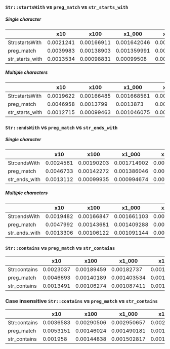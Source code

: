 ### `Str::startsWith` vs `preg_match` vs `str_starts_with`

##### Single character

|                 |       x10 |       x100 |      x1_000 |      x10_000 |      x100_000 |         x1_000_000 |
|-----------------|-----------|------------|-------------|--------------|---------------|--------------------|
| Str::startsWith | 0.0021241 | 0.00166911 | 0.001642046 | 0.0016399798 | 0.00165828434 | 0.0016348796339992 |
|      preg_match | 0.0039983 | 0.00138903 | 0.001359991 | 0.0013918692 | 0.00139036817 | 0.0013988709540005 |
| str_starts_with | 0.0013534 | 0.00098831 |  0.00099508 | 0.0010213107 | 0.00102663246 | 0.0010417773819997 |

##### Multiple characters

|                 |       x10 |       x100 |      x1_000 |      x10_000 |      x100_000 |         x1_000_000 |
|-----------------|-----------|------------|-------------|--------------|---------------|--------------------|
| Str::startsWith | 0.0019622 | 0.00166485 | 0.001668561 | 0.0017317976 | 0.00170732814 | 0.0017388685139992 |
|      preg_match | 0.0046958 |  0.0013799 |   0.0013873 | 0.0013749642 | 0.00140772823 | 0.0013945745520005 |
| str_starts_with | 0.0012715 | 0.00099463 | 0.001046075 |   0.00102607 |  0.0010635337 | 0.0010629139079997 |


### `Str::endsWith` vs `preg_match` vs `str_ends_with`

##### Single character

|               |       x10 |       x100 |      x1_000 |      x10_000 |      x100_000 |         x1_000_000 |
|---------------|-----------|------------|-------------|--------------|---------------|--------------------|
| Str::endsWith | 0.0024561 | 0.00190203 | 0.001714902 | 0.0017067036 | 0.00171911167 | 0.0016987282409992 |
|    preg_match | 0.0046733 | 0.00142272 | 0.001386046 | 0.0014287932 | 0.00145006377 | 0.0014515480600005 |
| str_ends_with | 0.0013112 | 0.00099935 | 0.000994674 | 0.0010140036 | 0.00100748115 | 0.0010328349029996 |

##### Multiple characters

|               |       x10 |       x100 |      x1_000 |      x10_000 |      x100_000 |         x1_000_000 |
|---------------|-----------|------------|-------------|--------------|---------------|--------------------|
| Str::endsWith | 0.0019482 | 0.00166847 | 0.001661103 | 0.0017266701 | 0.00174581369 | 0.0017830723869993 |
|    preg_match | 0.0047992 | 0.00143681 | 0.001409288 | 0.0014238018 | 0.00144726068 | 0.0014801550440006 |
| str_ends_with | 0.0013306 | 0.00106122 | 0.001091144 | 0.0011220211 |  0.0011186891 | 0.0011208180729999 |


### `Str::contains` vs `preg_match` vs `str_contains`

|               |       x10 |       x100 |      x1_000 |      x10_000 |      x100_000 |         x1_000_000 |
|---------------|-----------|------------|-------------|--------------|---------------|--------------------|
| Str::contains | 0.0023037 | 0.00189459 |  0.00182737 | 0.0018545615 | 0.00184932048 | 0.0018475431359993 |
|    preg_match | 0.0046693 | 0.00140189 | 0.001403534 | 0.0014415553 | 0.00150656836 | 0.0014834528890005 |
|  str_contains | 0.0013491 | 0.00106274 | 0.001087411 | 0.0011240156 | 0.00115096908 |      0.00115995575 |


### Case insensitive `Str::contains` vs `preg_match` vs `str_contains`

|               |       x10 |       x100 |      x1_000 |      x10_000 |      x100_000 |         x1_000_000 |
|---------------|-----------|------------|-------------|--------------|---------------|--------------------|
| Str::contains | 0.0036583 | 0.00290506 | 0.002950657 | 0.0029700314 | 0.00294360203 | 0.0029713899710005 |
|    preg_match | 0.0053151 | 0.00146024 | 0.001490181 | 0.0015228855 | 0.00152786021 | 0.0015226291330003 |
|  str_contains |  0.001958 | 0.00144838 | 0.001502817 | 0.0015442584 | 0.00155657267 | 0.0015337642030005 |
